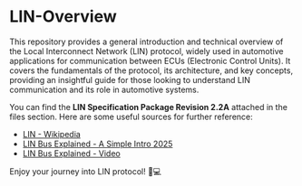 # LIN-Overview
This repository provides a general introduction and technical overview of the Local Interconnect Network (LIN) protocol, widely used in automotive applications for communication between ECUs (Electronic Control Units). It covers the fundamentals of the protocol, its architecture, and key concepts, providing an insightful guide for those looking to understand LIN communication and its role in automotive systems.

You can find the **LIN Specification Package Revision 2.2A** attached in the files section. Here are some useful sources for further reference:

- [LIN - Wikipedia](https://en.wikipedia.org/wiki/Local_Interconnect_Network)
- [LIN Bus Explained - A Simple Intro 2025](https://www.csselectronics.com/pages/lin-bus-protocol-intro-basics)
- [LIN Bus Explained - Video](https://www.youtube.com/watch?v=TresvW4dxlc)

Enjoy your journey into LIN protocol! 🚗💻
